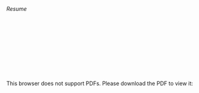 _Resume_

<object data="https://spthole.github.io/Sidhant_Thole/resume/Sidhant_thole.pdf" type="application/pdf" width="700px" height="700px">
    <embed src="https://spthole.github.io/Sidhant_Thole/resume/Sidhant_thole.pdf">
        <p>This browser does not support PDFs. Please download the PDF to view it: <a href="https://spthole.github.io/Sidhant_Thole/resume/Sidhant_thole.pdf>.</p>
    </embed>
</object>